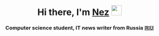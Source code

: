 <h1 align="center">Hi there, I'm <a href="https:/Nezmiu/" target="_blank">Nez</a> 
<img src="https://github.com/blackcater/blackcater/raw/main/images/Hi.gif" height="32"/></h1>
<h3 align="center">Computer science student, IT news writer from Russia 🇷🇺</h3>

